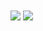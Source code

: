 <!--
- 🔭 I’m currently working on ...
- 🌱 I’m currently learning ...
- 👯 I’m looking to collaborate on ...
- 🤔 I’m looking for help with ...
- 💬 Ask me about ...
- 📫 How to reach me: ...
- 😄 Pronouns: ...
- ⚡ Fun fact: ...
-->

<img align="center" src="https://github-readme-stats.vercel.app/api?username=siriusdely&show_icons=true&count_private=true" />
<img align="center" src="https://github-readme-stats.vercel.app/api/top-langs/?username=siriusdely&layout=compact&hide=python,php,html,css,c%23" />
